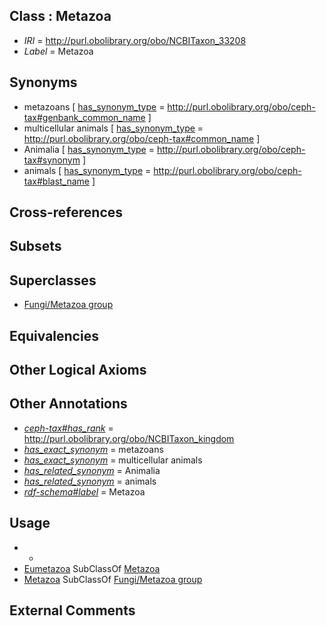 
## Class : Metazoa

 * *IRI* = http://purl.obolibrary.org/obo/NCBITaxon_33208
 * *Label* = Metazoa

## Synonyms

 * metazoans [ [has_synonym_type](../../pe/oboInOwl#hasSynonymType.md) = http://purl.obolibrary.org/obo/ceph-tax#genbank_common_name ]
 * multicellular animals [ [has_synonym_type](../../pe/oboInOwl#hasSynonymType.md) = http://purl.obolibrary.org/obo/ceph-tax#common_name ]
 * Animalia [ [has_synonym_type](../../pe/oboInOwl#hasSynonymType.md) = http://purl.obolibrary.org/obo/ceph-tax#synonym ]
 * animals [ [has_synonym_type](../../pe/oboInOwl#hasSynonymType.md) = http://purl.obolibrary.org/obo/ceph-tax#blast_name ]

## Cross-references


## Subsets


## Superclasses

 * [Fungi/Metazoa group](../../NCBITaxon/54/NCBITaxon_33154.md)

## Equivalencies


## Other Logical Axioms


## Other Annotations

 * *[ceph-tax#has_rank](../../ceph-tax#has/nk/ceph-tax#has_rank.md)* = http://purl.obolibrary.org/obo/NCBITaxon_kingdom
 * *[has_exact_synonym](../../ym/oboInOwl#hasExactSynonym.md)* = metazoans
 * *[has_exact_synonym](../../ym/oboInOwl#hasExactSynonym.md)* = multicellular animals
 * *[has_related_synonym](../../ym/oboInOwl#hasRelatedSynonym.md)* = Animalia
 * *[has_related_synonym](../../ym/oboInOwl#hasRelatedSynonym.md)* = animals
 * *[rdf-schema#label](../../el/rdf-schema#label.md)* = Metazoa

## Usage

 * -
 * [Eumetazoa](../../NCBITaxon/72/NCBITaxon_6072.md) SubClassOf [Metazoa](../../NCBITaxon/08/NCBITaxon_33208.md)
 * [Metazoa](../../NCBITaxon/08/NCBITaxon_33208.md) SubClassOf [Fungi/Metazoa group](../../NCBITaxon/54/NCBITaxon_33154.md)

## External Comments

